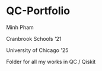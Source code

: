 # QC-Portfolio

Minh Pham

Cranbrook Schools '21

University of Chicago '25

Folder for all my works in QC / Qiskit

